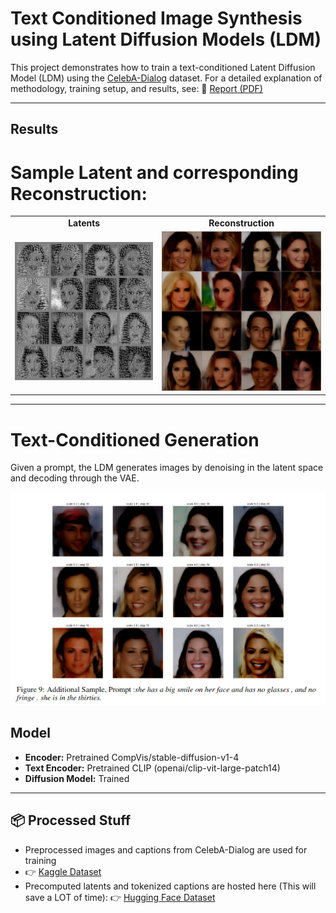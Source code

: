 # Text Conditioned Image Synthesis using Latent Diffusion Models (LDM)

This project demonstrates how to train a text-conditioned Latent Diffusion Model (LDM) using the [CelebA-Dialog](https://github.com/ziqihuangg/CelebA-Dialog) dataset. For a detailed explanation of methodology, training setup, and results, see: 📄 [Report (PDF)](LDM_final.pdf)

---

## Results

# Sample Latent and corresponding Reconstruction:

<table>
  <tr>
    <td align="center"><b>Latents</b></td>
    <td align="center"><b>Reconstruction</b></td>
  </tr>
  <tr>
    <td><img src="./Latent.png" width="500"/></td>
    <td><img src="./Reconstruction.png" width="500"/></td>
  </tr>
</table>

---

# Text-Conditioned Generation

Given a prompt, the LDM generates images by denoising in the latent space and decoding through the VAE.

<img src="./example.png" width="800"/>

## Model

- **Encoder:** Pretrained CompVis/stable-diffusion-v1-4
- **Text Encoder:** Pretrained CLIP (openai/clip-vit-large-patch14)
- **Diffusion Model:** Trained

---

## 📦 Processed Stuff
- Preprocessed images and captions from CelebA-Dialog are used for training
- 👉 [Kaggle Dataset](https://huggingface.co/datasets/Om2005Prakash/CelebA_Dialogue_Precomputed/tree/main)
- Precomputed latents and tokenized captions are hosted here (This will save a LOT of time):
  👉 [Hugging Face Dataset](https://huggingface.co/datasets/Om2005Prakash/CelebA_Dialogue_Precomputed/tree/main)
